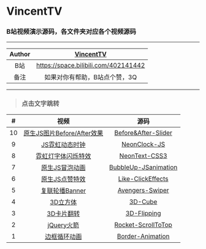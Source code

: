 # VincentTV

### B站视频演示源码，各文件夹对应各个视频源码

****
	
| Author | [VincentTV](https://space.bilibili.com/402141442 "B站") |
|:---:|:---:
| B站 | https://space.bilibili.com/402141442 |
| 备注 | 如果对你有帮助，B站点个赞，3Q |


****
>### 点击文字跳转

|#|视频|源码|
|:---:|:----:|:-----:|
|10|[原生JS图片Before/After效果](https://www.bilibili.com/video/av55264319/ "原生JS图片Before/After效果")|[Before&After-Slider](./Before&After-Slider)|
|9|[JS霓虹动态时钟](https://www.bilibili.com/video/av55264319/ "JS霓虹动态时钟")|[NeonClock-JS](./NeonClock-JS)|
|8|[霓虹灯字体闪烁特效](https://www.bilibili.com/video/av54768012/ "霓虹灯字体闪烁特效")|[NeonText-CSS3](./NeonText-CSS3)|
|7|[原生JS冒泡动画](https://www.bilibili.com/video/av52296076/ "原生JS冒泡动画")|[BubbleUp-JSanimation](./BubbleUp-JSanimation)|
|6|[原生JS点赞特效](https://www.bilibili.com/video/av51351273/ "原生JS点赞特效")|[Like-ClickEffects](./Like-ClickEffects)|
|5|[复联轮播Banner](https://www.bilibili.com/video/av50437887 "复联轮播Banner")|[Avengers-Swiper](./Avengers-Swiper)|
|4|[3D立方体](https://www.bilibili.com/video/av49984936 "3D立方体")|[3D-Cube](./3D-Cube)|
|3|[3D卡片翻转](https://www.bilibili.com/video/av49517141 "3D卡片翻转")|[3D-Flipping](./3D-Flipping)|
|2|[jQuery火箭](https://www.bilibili.com/video/av49252072 "jQuery火箭")|[Rocket-ScrollToTop](./Rocket-ScrollToTop)|
|1|[边框循环动画](https://www.bilibili.com/video/av48988967 "边框循环动画")|[Border-Animation](./Border-Animation)|